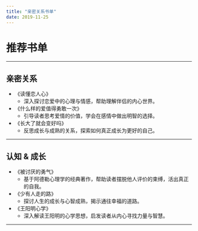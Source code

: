 ```yaml
---
title: "亲密关系书单"
date: 2019-11-25
---
```


# 推荐书单

---

## **亲密关系**

- 《读懂恋人心》  
  - 深入探讨恋爱中的心理与情感，帮助理解伴侣的内心世界。
- 《什么样的爱值得勇敢一次》  
  - 引导读者思考爱情的价值，学会在感情中做出明智的选择。
- 《长大了就会变好吗》  
  - 反思成长与成熟的关系，探索如何真正成长为更好的自己。

---

## **认知 & 成长**

- 《被讨厌的勇气》  
  - 基于阿德勒心理学的经典著作，帮助读者摆脱他人评价的束缚，活出真正的自我。
- 《少有人走的路》  
  - 探讨人生的成长与心智成熟，揭示通往幸福的道路。
- 《王阳明心学》  
  - 深入解读王阳明的心学思想，启发读者从内心寻找力量与智慧。

---
